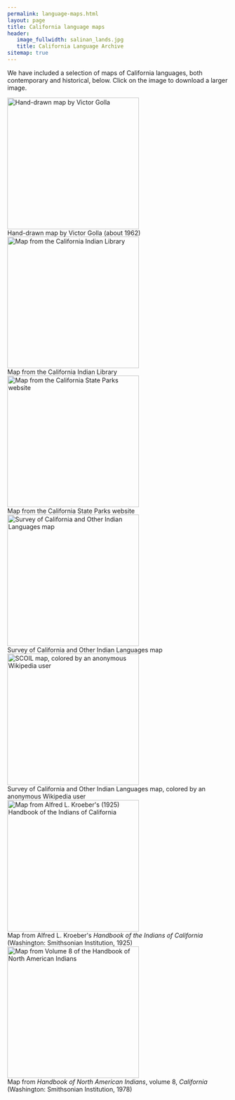 ```yaml
---
permalink: language-maps.html
layout: page
title: California language maps
header:
   image_fullwidth: salinan_lands.jpg
   title: California Language Archive
sitemap: true
---
```


We have included a selection of maps of California languages, both contemporary and historical, below. Click on the image to download a larger image.

<div class="gallery">

<div class="gallery_item gallery__img">
<a href="https://berkeley.box.com/v/golla-map"><img src="{{ site.urlimg }}golla-map-small.jpg" width="300px" alt="Hand-drawn map by Victor Golla"/></a>
<div class="caption">Hand-drawn map by Victor Golla (about 1962)</div>
</div>

<div class="gallery_item gallery__img">
<a href="{{ site.urlimg }}indian-library-map.jpg"><img src="{{ site.urlimg }}indian-library-map.jpg" width="300px" alt="Map from the California Indian Library"/></a>
<div class="caption">Map from the California Indian Library</div>
</div>


<div class="gallery_item gallery__img">
<a href="http://www.parks.ca.gov/pages/22491/images/cal_indians_languages_map.jpg"><img src="{{ site.urlimg }}parks-map.jpg" width="300px" alt="Map from the California State Parks website"/></a>
<div class="caption">Map from the California State Parks website</div>
</div>


<div class="gallery_item gallery_img">
<a href="https://berkeley.box.com/v/survey-map"><img src="{{ site.urlimg }}survey-map-small.jpg" width="300px" alt="Survey of California and Other Indian Languages map"/></a>
<div class="caption">Survey of California and Other Indian Languages map</div>
</div>

<div class="gallery_item gallery_img">
<a href="https://en.wikipedia.org/wiki/Indigenous_peoples_of_California#/media/File:California_tribes_&_languages_at_contact.png"><img src="{{ site.urlimg }}cla_wikipedia.png" width="300px" alt="SCOIL map, colored by an anonymous Wikipedia user"/></a>
<div class="caption">Survey of California and Other Indian Languages map, colored by an anonymous Wikipedia user</div>
</div>

<div class="gallery_item gallery_img">
<a href="https://berkeley.box.com/v/koreber-map"><img src="{{ site.urlimg }}kroeber-map-small.jpg" width="300px" alt="Map from Alfred L. Kroeber's (1925) Handbook of the Indians of California"/></a>
<div class="caption">Map from Alfred L. Kroeber's <em>Handbook of the Indians of California</em> (Washington: Smithsonian Institution, 1925)</div>
</div>

<div class="gallery_item gallery__img">
<a href="https://berkeley.box.com/v/handbook-map"><img src="{{ site.urlimg }}handbook-map-small.jpg" width="300px" alt="Map from Volume 8 of the Handbook of North American Indians"/></a>
<div class="caption">Map from <em>Handbook of North American Indians</em>, volume 8, <em>California</em> (Washington: Smithsonian Institution, 1978)</div>
</div>
</div>
